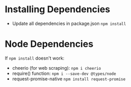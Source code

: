 # Installing Dependencies

-   Update all dependencies in package.json `npm install`

# Node Dependencies

If `npm install` doesn't work:

-   cheerio (for web scraping): `npm i cheerio`
-   require() function: `npm i --save-dev @types/node`
-   request-promise-native `npm install request-promise`
